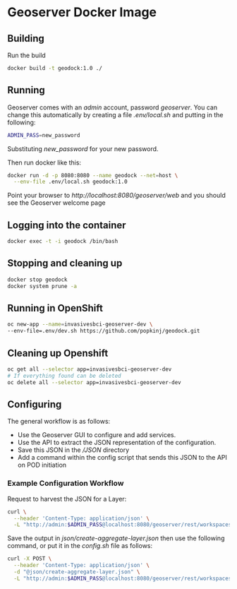 # Geoserver Docker Image

## Building 
Run the build
```bash
docker build -t geodock:1.0 ./
```

## Running
Geoserver comes with an *admin* account, password *geoserver*. You can change this automatically by creating a file *.env/local.sh* and putting in the following:
```bash
ADMIN_PASS=new_password
```
Substituting *new_password* for your new password.

Then run docker like this:
```bash
docker run -d -p 8080:8080 --name geodock --net=host \
  --env-file .env/local.sh geodock:1.0
```
Point your browser to *http://localhost:8080/geoserver/web* and you should see the Geoserver welcome page

## Logging into the container
```bash
docker exec -t -i geodock /bin/bash
```

## Stopping and cleaning up
```bash
docker stop geodock
docker system prune -a
```

## Running in OpenShift
```bash
oc new-app --name=invasivesbci-geoserver-dev \
--env-file=.env/dev.sh https://github.com/popkinj/geodock.git
```

## Cleaning up Openshift
```bash
oc get all --selector app=invasivesbci-geoserver-dev
# If everything found can be deleted
oc delete all --selector app=invasivesbci-geoserver-dev
```

## Configuring
The general workflow is as follows:
- Use the Geoserver GUI to configure and add services. 
- Use the API to extract the JSON representation of the configuration. 
- Save this JSON in the _/JSON_ directory
- Add a command within the config script that sends this JSON to the API on POD initiation

### Example Configuration Workflow
Request to harvest the JSON for a Layer:
```bash
curl \
  --header 'Content-Type: application/json' \
  -L "http://admin:$ADMIN_PASS@localhost:8080/geoserver/rest/workspaces/invasives/datastores/Invasives/featuretypes/aggregate_tenures.json"
```

Save the output in _json/create-aggregate-layer.json_ then use the following command, or put it in the _config.sh_ file as follows:
```bash
curl -X POST \
  --header 'Content-Type: application/json' \
  -d "@json/create-aggregate-layer.json" \
  -L "http://admin:$ADMIN_PASS@localhost:8080/geoserver/rest/workspaces/invasives/datastores/Invasives/featuretypes/"
```
